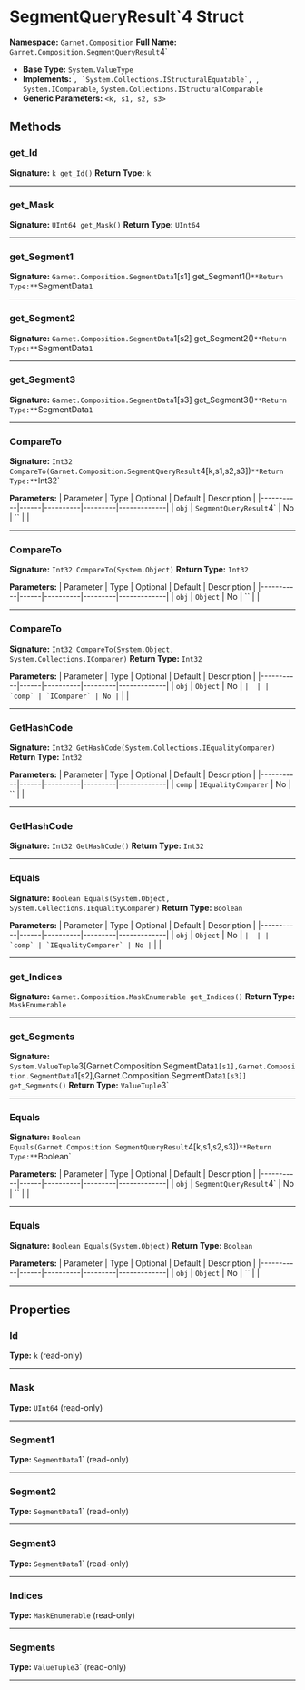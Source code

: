 # SegmentQueryResult`4 Struct

**Namespace:** `Garnet.Composition`
**Full Name:** `Garnet.Composition.SegmentQueryResult`4`
- **Base Type:** `System.ValueType`
- **Implements:** ``, `System.Collections.IStructuralEquatable`, ``, `System.IComparable`, `System.Collections.IStructuralComparable`
- **Generic Parameters:** `<k, s1, s2, s3>`

## Methods

### get_Id

**Signature:** `k get_Id()`
**Return Type:** `k`

---

### get_Mask

**Signature:** `UInt64 get_Mask()`
**Return Type:** `UInt64`

---

### get_Segment1

**Signature:** `Garnet.Composition.SegmentData`1[s1] get_Segment1()`
**Return Type:** `SegmentData`1`

---

### get_Segment2

**Signature:** `Garnet.Composition.SegmentData`1[s2] get_Segment2()`
**Return Type:** `SegmentData`1`

---

### get_Segment3

**Signature:** `Garnet.Composition.SegmentData`1[s3] get_Segment3()`
**Return Type:** `SegmentData`1`

---

### CompareTo

**Signature:** `Int32 CompareTo(Garnet.Composition.SegmentQueryResult`4[k,s1,s2,s3])`
**Return Type:** `Int32`

**Parameters:**
| Parameter | Type | Optional | Default | Description |
|-----------|------|----------|---------|-------------|
| `obj` | `SegmentQueryResult`4` | No | `` |  |

---

### CompareTo

**Signature:** `Int32 CompareTo(System.Object)`
**Return Type:** `Int32`

**Parameters:**
| Parameter | Type | Optional | Default | Description |
|-----------|------|----------|---------|-------------|
| `obj` | `Object` | No | `` |  |

---

### CompareTo

**Signature:** `Int32 CompareTo(System.Object, System.Collections.IComparer)`
**Return Type:** `Int32`

**Parameters:**
| Parameter | Type | Optional | Default | Description |
|-----------|------|----------|---------|-------------|
| `obj` | `Object` | No | `` |  |
| `comp` | `IComparer` | No | `` |  |

---

### GetHashCode

**Signature:** `Int32 GetHashCode(System.Collections.IEqualityComparer)`
**Return Type:** `Int32`

**Parameters:**
| Parameter | Type | Optional | Default | Description |
|-----------|------|----------|---------|-------------|
| `comp` | `IEqualityComparer` | No | `` |  |

---

### GetHashCode

**Signature:** `Int32 GetHashCode()`
**Return Type:** `Int32`

---

### Equals

**Signature:** `Boolean Equals(System.Object, System.Collections.IEqualityComparer)`
**Return Type:** `Boolean`

**Parameters:**
| Parameter | Type | Optional | Default | Description |
|-----------|------|----------|---------|-------------|
| `obj` | `Object` | No | `` |  |
| `comp` | `IEqualityComparer` | No | `` |  |

---

### get_Indices

**Signature:** `Garnet.Composition.MaskEnumerable get_Indices()`
**Return Type:** `MaskEnumerable`

---

### get_Segments

**Signature:** `System.ValueTuple`3[Garnet.Composition.SegmentData`1[s1],Garnet.Composition.SegmentData`1[s2],Garnet.Composition.SegmentData`1[s3]] get_Segments()`
**Return Type:** `ValueTuple`3`

---

### Equals

**Signature:** `Boolean Equals(Garnet.Composition.SegmentQueryResult`4[k,s1,s2,s3])`
**Return Type:** `Boolean`

**Parameters:**
| Parameter | Type | Optional | Default | Description |
|-----------|------|----------|---------|-------------|
| `obj` | `SegmentQueryResult`4` | No | `` |  |

---

### Equals

**Signature:** `Boolean Equals(System.Object)`
**Return Type:** `Boolean`

**Parameters:**
| Parameter | Type | Optional | Default | Description |
|-----------|------|----------|---------|-------------|
| `obj` | `Object` | No | `` |  |

---

## Properties

### Id

**Type:** `k` (read-only)

---

### Mask

**Type:** `UInt64` (read-only)

---

### Segment1

**Type:** `SegmentData`1` (read-only)

---

### Segment2

**Type:** `SegmentData`1` (read-only)

---

### Segment3

**Type:** `SegmentData`1` (read-only)

---

### Indices

**Type:** `MaskEnumerable` (read-only)

---

### Segments

**Type:** `ValueTuple`3` (read-only)

---